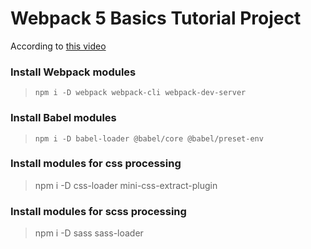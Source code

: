# Webpack 5 Basics Tutorial Project

According to [this video](https://www.youtube.com/watch?v=TOb1c39m64A)

### Install Webpack modules

> `npm i -D webpack webpack-cli webpack-dev-server`

### Install Babel modules

> `npm i -D babel-loader @babel/core @babel/preset-env`

### Install modules for css processing

> npm i -D css-loader mini-css-extract-plugin

### Install modules for scss processing

> npm i -D sass sass-loader
